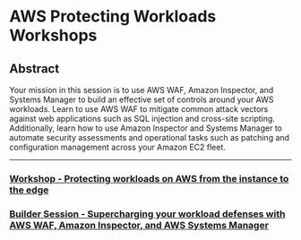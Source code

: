 # AWS Protecting Workloads Workshops

## Abstract
Your mission in this session is to use AWS WAF, Amazon Inspector, and Systems Manager to build an effective set of controls around your AWS workloads. Learn to use AWS WAF to mitigate common attack vectors against web applications such as SQL injection and cross-site scripting. Additionally, learn how to use Amazon Inspector and Systems Manager to automate security assessments and operational tasks such as patching and configuration management across your Amazon EC2 fleet.

---

### [Workshop - Protecting workloads on AWS from the instance to the edge](./workshop/)

### [Builder Session - Supercharging your workload defenses with AWS WAF, Amazon Inspector, and AWS Systems Manager](./builder-session/)